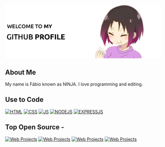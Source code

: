 <img src="https://github.com/OutroNinja/OutroNinja/blob/main/images/welcome_banner.png">

## About Me

My name is Fábio known as NINJA. I love programming and editing.

## Use to Code
[![HTML](https://img.shields.io/badge/HTML5-E34F26?style=for-the-badge&logo=html5&logoColor=white)](https://github.com/outroninja)
[![CSS](https://img.shields.io/badge/CSS3-1572B6?style=for-the-badge&logo=css3&logoColor=white)](https://github.com/outroninja)
[![JS](https://img.shields.io/badge/JavaScript-323330?style=for-the-badge&logo=javascript&logoColor=F7DF1E)](https://github.com/outroninja)
[![NODEJS](https://img.shields.io/badge/Node.js-43853D?style=for-the-badge&logo=node.js&logoColor=white)](https://github.com/outroninja)
[![EXPRESSJS](https://img.shields.io/badge/Express.js-404D59?style=for-the-badge)](https://github.com/outroninja)


## Top Open Source -
[![Web Projects](https://github-readme-stats.vercel.app/api/pin/?username=alsiam&repo=web-projects&border_color=FFF&bg_color=0D1117&title_color=C9D1D9&text_color=F&icon_color=FFF)](https://github.com/alsiam/web-projects)
[![Web Projects](https://github-readme-stats.vercel.app/api/pin/?username=alsiam&repo=web-projects&border_color=FFF&bg_color=0D1117&title_color=C9D1D9&text_color=F&icon_color=FFF)](https://github.com/alsiam/web-projects)
[![Web Projects](https://github-readme-stats.vercel.app/api/pin/?username=alsiam&repo=web-projects&border_color=FFF&bg_color=0D1117&title_color=C9D1D9&text_color=F&icon_color=FFF)](https://github.com/alsiam/web-projects)
[![Web Projects](https://github-readme-stats.vercel.app/api/pin/?username=alsiam&repo=web-projects&border_color=FFF&bg_color=0D1117&title_color=C9D1D9&text_color=F&icon_color=FFF)](https://github.com/alsiam/web-projects)
